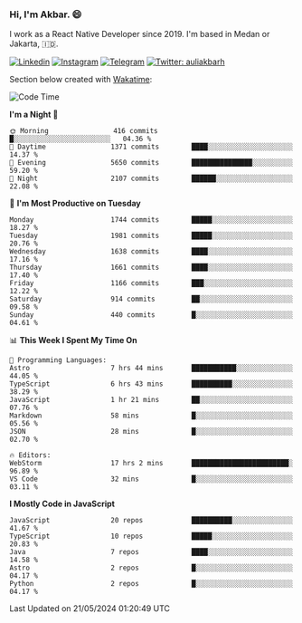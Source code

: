 ### Hi,  I'm Akbar. 😄

I work as a React Native Developer since 2019. I'm based in Medan or Jakarta, :indonesia:. 

<!-- 🔭 Take a look at my [LinkedIn](https://www.linkedin.com/in/aulia-akbar-harahap/) profile. -->

<!-- For now I still don't have a repository to be proud of, but I'm working on it. -->

[![Linkedin](https://img.shields.io/badge/-Aulia%20Akbar%20Harahap-blue?style=flat-square&labelColor=gray&logo=Linkedin&logoColor=white&link=https://www.linkedin.com/in/aulia-akbar-harahap)](https://www.linkedin.com/in/aulia-akbar-harahap)
[![Instagram](https://img.shields.io/badge/-@auliakbarh-orange?style=flat-square&labelColor=gray&logo=Instagram&logoColor=white&link=https://www.instagram.com/auliakbarh)](https://www.instagram.com/auliakbarh)
[![Telegram](https://img.shields.io/badge/-auliakbarh-informational?style=flat-square&labelColor=gray&logo=telegram&logoColor=white&link=https://t.me/auliakbarh)](https://t.me/auliakbarh)
[![Twitter: auliakbarh](https://img.shields.io/twitter/follow/auliakbarh?style=social)](https://twitter.com/auliakbarh)

Section below created with [Wakatime](https://wakatime.com/):
<!--START_SECTION:waka-->
![Code Time](http://img.shields.io/badge/Code%20Time-58%20hrs%2053%20mins-blue)

**I'm a Night 🦉** 

```text
🌞 Morning                416 commits         █░░░░░░░░░░░░░░░░░░░░░░░░   04.36 % 
🌆 Daytime                1371 commits        ████░░░░░░░░░░░░░░░░░░░░░   14.37 % 
🌃 Evening                5650 commits        ███████████████░░░░░░░░░░   59.20 % 
🌙 Night                  2107 commits        ██████░░░░░░░░░░░░░░░░░░░   22.08 % 
```
📅 **I'm Most Productive on Tuesday** 

```text
Monday                   1744 commits        █████░░░░░░░░░░░░░░░░░░░░   18.27 % 
Tuesday                  1981 commits        █████░░░░░░░░░░░░░░░░░░░░   20.76 % 
Wednesday                1638 commits        ████░░░░░░░░░░░░░░░░░░░░░   17.16 % 
Thursday                 1661 commits        ████░░░░░░░░░░░░░░░░░░░░░   17.40 % 
Friday                   1166 commits        ███░░░░░░░░░░░░░░░░░░░░░░   12.22 % 
Saturday                 914 commits         ██░░░░░░░░░░░░░░░░░░░░░░░   09.58 % 
Sunday                   440 commits         █░░░░░░░░░░░░░░░░░░░░░░░░   04.61 % 
```


📊 **This Week I Spent My Time On** 

```text
💬 Programming Languages: 
Astro                    7 hrs 44 mins       ███████████░░░░░░░░░░░░░░   44.05 % 
TypeScript               6 hrs 43 mins       ██████████░░░░░░░░░░░░░░░   38.29 % 
JavaScript               1 hr 21 mins        ██░░░░░░░░░░░░░░░░░░░░░░░   07.76 % 
Markdown                 58 mins             █░░░░░░░░░░░░░░░░░░░░░░░░   05.56 % 
JSON                     28 mins             █░░░░░░░░░░░░░░░░░░░░░░░░   02.70 % 

🔥 Editors: 
WebStorm                 17 hrs 2 mins       ████████████████████████░   96.89 % 
VS Code                  32 mins             █░░░░░░░░░░░░░░░░░░░░░░░░   03.11 % 
```

**I Mostly Code in JavaScript** 

```text
JavaScript               20 repos            ██████████░░░░░░░░░░░░░░░   41.67 % 
TypeScript               10 repos            █████░░░░░░░░░░░░░░░░░░░░   20.83 % 
Java                     7 repos             ████░░░░░░░░░░░░░░░░░░░░░   14.58 % 
Astro                    2 repos             █░░░░░░░░░░░░░░░░░░░░░░░░   04.17 % 
Python                   2 repos             █░░░░░░░░░░░░░░░░░░░░░░░░   04.17 % 
```




 Last Updated on 21/05/2024 01:20:49 UTC
<!--END_SECTION:waka-->


<!--
**auliakbarh/auliakbarh** is a ✨ _special_ ✨ repository because its `README.md` (this file) appears on your GitHub profile.

Here are some ideas to get you started:

- 🔭 I’m currently working on ...
- 🌱 I’m currently learning ...
- 👯 I’m looking to collaborate on ...
- 🤔 I’m looking for help with ...
- 💬 Ask me about ...
- 📫 How to reach me: ...
- 😄 Pronouns: ...
- ⚡ Fun fact: ...
-->
